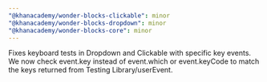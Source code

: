 ```yaml
---
"@khanacademy/wonder-blocks-clickable": minor
"@khanacademy/wonder-blocks-dropdown": minor
"@khanacademy/wonder-blocks-core": minor
---
```


Fixes keyboard tests in Dropdown and Clickable with specific key events. We now check event.key instead of event.which or event.keyCode to match the keys returned from Testing Library/userEvent.
